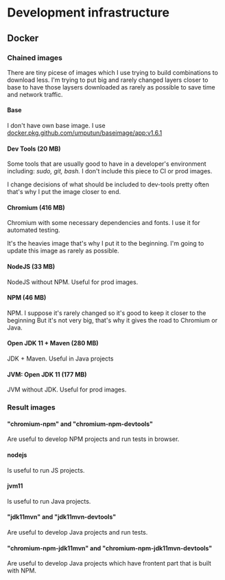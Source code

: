 # Development infrastructure

## Docker

### Chained images

There are tiny picese of images which I use trying to build combinations to
download less.
I'm trying to put big and rarely changed layers closer to base
to have those laysers downloaded as rarely as possible to save time and network traffic.


#### Base

I don't have own base image.
I use [docker.pkg.github.com/umputun/baseimage/app:v1.6.1](https://github.com/umputun/baseimage/tree/master/base.alpine)

#### Dev Tools (20 MB)

Some tools that are usually good to have in a developer's environment
including: _sudo, git, bash._
I don't include this piece to CI or prod images.

I change decisions of what should be included to dev-tools pretty often
that's why I put the image closer to end.

#### Chromium (416 MB)

Chromium with some necessary dependencies and fonts.
I use it for automated testing.

It's the heavies image that's why I put it to the beginning.
I'm going to update this image as rarely as possible.

#### NodeJS (33 MB)

NodeJS without NPM. Useful for prod images.

#### NPM (46 MB)

NPM. I suppose it's rarely changed so it's good to keep it closer to the beginning
But it's not very big, that's why it gives the road to Chromium or Java.


#### Open JDK 11 + Maven (280 MB)

JDK + Maven. Useful in Java projects

#### JVM: Open JDK 11 (177 MB)

JVM without JDK. Useful for prod images.

### Result images

#### "chromium-npm" and "chromium-npm-devtools"

Are useful to develop NPM projects and run tests in browser.

#### nodejs

Is useful to run JS projects.

#### jvm11

Is useful to run Java projects.

#### "jdk11mvn" and "jdk11mvn-devtools"

Are useful to develop Java projects and run tests.


#### "chromium-npm-jdk11mvn" and "chromium-npm-jdk11mvn-devtools"

Are useful to develop Java projects which have frontent part that is built with NPM.


